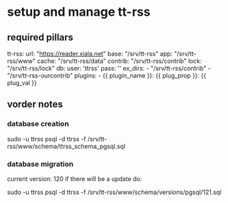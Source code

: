 # setup and manage tt-rss

## required pillars

  tt-rss:
    url: "https://reader.xiala.net"
    base: "/srv/tt-rss"
    app: "/srv/tt-rss/www"
    cache: "/srv/tt-rss/data"
    contrib: "/srv/tt-rss/contrib"
    lock: "/srv/tt-rss/lock"
    db:
      user: 'ttrss'
      pass: ''
    ex_dirs:
      - "/srv/tt-rss/contrib"
      - "/srv/tt-rss-ourcontrib"
    plugins:
      - {{ plugin_name }}:
          {{ plug_prop }}: {{ plug_val }}

## vorder notes

### database creation

  sudo -u ttrss psql -d ttrss -f /srv/tt-rss/www/schema/ttrss_schema_pgsql.sql

### database migration

current version: 120
if there will be a update do:

  sudo -u ttrss psql -d ttrss -f /srv/tt-rss/www/schema/versions/pgsql/121.sql
